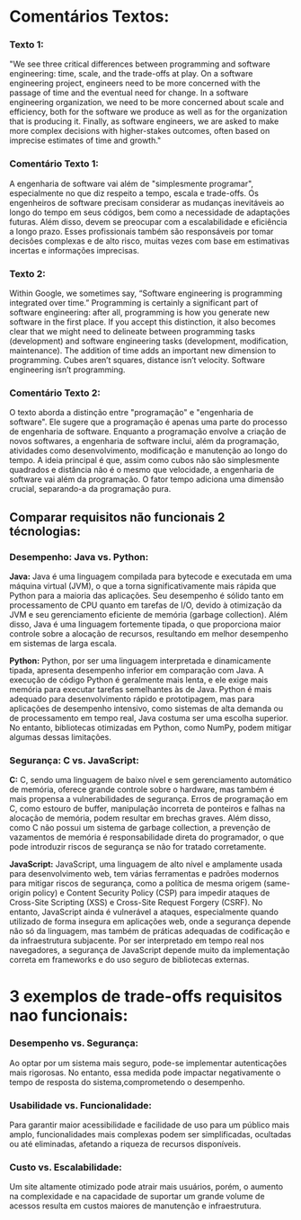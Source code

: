 # Comentários Textos:

### Texto 1:
"We see three critical differences between programming and software engineering: time, scale, and the trade-offs at play. On a software engineering project, engineers need to be more concerned with the passage of time and the eventual need for change. In a software engineering organization, we need to be more concerned about scale and efficiency, both for the software we produce as well as for the organization that is producing it. Finally, as software engineers, we are asked to make more complex decisions with higher-stakes outcomes, often based on imprecise estimates of time and growth."
### Comentário Texto 1:
A engenharia de software vai além de "simplesmente programar", especialmente no que diz respeito a tempo, escala e trade-offs. 
Os engenheiros de software precisam considerar as mudanças inevitáveis ao longo do tempo em seus códigos, bem como a necessidade de adaptações futuras.
Além disso, devem se preocupar com a escalabilidade e eficiência a longo prazo. Esses profissionais também são responsáveis por tomar decisões complexas e de alto risco,
muitas vezes com base em estimativas incertas e informações imprecisas.

### Texto 2:
Within Google, we sometimes say, “Software engineering is programming integrated over time.” Programming is certainly a significant part of software engineering: after all, programming is how you generate new software in the first place. If you accept this distinction, it also becomes clear that we might need to delineate between programming tasks (development) and software engineering tasks (development, modification, maintenance). The addition of time adds an important new dimension to programming. Cubes aren’t squares, distance isn’t velocity. Software engineering isn’t programming.
### Comentário Texto 2:
O texto aborda a distinção entre "programação" e "engenharia de software". Ele sugere que a programação é apenas uma parte do processo de engenharia de software. 
Enquanto a programação envolve a criação de novos softwares, a engenharia de software inclui, além da programação, atividades como desenvolvimento, modificação e manutenção ao longo do tempo.
A ideia principal é que, assim como cubos não são simplesmente quadrados e distância não é o mesmo que velocidade, a engenharia de software vai além da programação. 
O fator tempo adiciona uma dimensão crucial, separando-a da programação pura.

## Comparar requisitos não funcionais 2 técnologias:

### Desempenho: Java vs. Python:
**Java:** Java é uma linguagem compilada para bytecode e executada em uma máquina virtual (JVM), o que a torna significativamente mais rápida que Python para a maioria das aplicações. Seu desempenho é sólido tanto em processamento de CPU quanto em tarefas de I/O, devido à otimização da JVM e seu gerenciamento eficiente de memória (garbage collection). Além disso, Java é uma linguagem fortemente tipada, o que proporciona maior controle sobre a alocação de recursos, resultando em melhor desempenho em sistemas de larga escala.

**Python:** Python, por ser uma linguagem interpretada e dinamicamente tipada, apresenta desempenho inferior em comparação com Java. A execução de código Python é geralmente mais lenta, e ele exige mais memória para executar tarefas semelhantes às de Java. Python é mais adequado para desenvolvimento rápido e prototipagem, mas para aplicações de desempenho intensivo, como sistemas de alta demanda ou de processamento em tempo real, Java costuma ser uma escolha superior. No entanto, bibliotecas otimizadas em Python, como NumPy, podem mitigar algumas dessas limitações.

### Segurança: C vs. JavaScript:
**C:** C, sendo uma linguagem de baixo nível e sem gerenciamento automático de memória, oferece grande controle sobre o hardware, mas também é mais propensa a vulnerabilidades de segurança. Erros de programação em C, como estouro de buffer, manipulação incorreta de ponteiros e falhas na alocação de memória, podem resultar em brechas graves. Além disso, como C não possui um sistema de garbage collection, a prevenção de vazamentos de memória é responsabilidade direta do programador, o que pode introduzir riscos de segurança se não for tratado corretamente.

**JavaScript:** JavaScript, uma linguagem de alto nível e amplamente usada para desenvolvimento web, tem várias ferramentas e padrões modernos para mitigar riscos de segurança, como a política de mesma origem (same-origin policy) e Content Security Policy (CSP) para impedir ataques de Cross-Site Scripting (XSS) e Cross-Site Request Forgery (CSRF). No entanto, JavaScript ainda é vulnerável a ataques, especialmente quando utilizado de forma insegura em aplicações web, onde a segurança depende não só da linguagem, mas também de práticas adequadas de codificação e da infraestrutura subjacente. Por ser interpretado em tempo real nos navegadores, a segurança de JavaScript depende muito da implementação correta em frameworks e do uso seguro de bibliotecas externas.

# 3 exemplos de trade-offs requisitos nao funcionais:

### Desempenho vs. Segurança: 
Ao optar por um sistema mais seguro, pode-se implementar autenticações mais rigorosas.
No entanto, essa medida pode impactar negativamente o tempo de resposta do sistema,comprometendo o desempenho.

### Usabilidade vs. Funcionalidade: 
Para garantir maior acessibilidade e facilidade de uso para um público mais amplo, funcionalidades mais complexas podem ser simplificadas,
ocultadas ou até eliminadas, afetando a riqueza de recursos disponíveis.

### Custo vs. Escalabilidade: 
Um site altamente otimizado pode atrair mais usuários, porém, o aumento na complexidade e na capacidade de suportar um grande volume de acessos
resulta em custos maiores de manutenção e infraestrutura.


